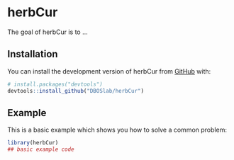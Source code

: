 
# herbCur

<!-- badges: start -->
<!-- badges: end -->

The goal of herbCur is to ...

## Installation

You can install the development version of herbCur from [GitHub](https://github.com/) with:

``` r
# install.packages("devtools")
devtools::install_github("DBOSlab/herbCur")
```

## Example

This is a basic example which shows you how to solve a common problem:

``` r
library(herbCur)
## basic example code
```

